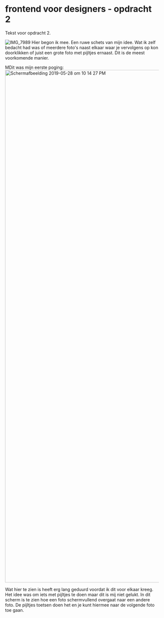 # frontend voor designers - opdracht 2

Tekst voor opdracht 2.

![IMG_7989](https://user-images.githubusercontent.com/49712444/58509706-7dac4f00-8197-11e9-85d7-5b27b71a25f7.jpg)
Hier begon ik mee. Een ruwe schets van mijn idee. Wat ik zelf bedacht had was of meerdere foto's naast elkaar waar je vervolgens op kon doorklikken of juist een grote foto met pijltjes ernaast. Dit is de meest voorkomende manier.

MDit was mijn eerste poging:
<img width="1680" alt="Schermafbeelding 2019-05-28 om 10 14 27 PM" src="https://user-images.githubusercontent.com/49712444/58509358-b0a21300-8196-11e9-87c9-6dc37ea27e8b.png">

Wat hier te zien is heeft erg lang geduurd voordat ik dit voor elkaar kreeg. Het idee was om iets met pijltjes te doen maar dit is mij niet gelukt. In dit scherm is te zien hoe een foto schermvullend overgaat naar een andere foto. De pijltjes toetsen doen het en je kunt hiermee naar de volgende foto toe gaan.
